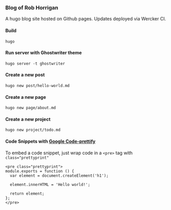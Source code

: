 
### Blog of Rob Horrigan
A hugo blog site hosted on Github pages. Updates deployed via Wercker CI.

#### Build
```
hugo
```

#### Run server with Ghostwriter theme
```
hugo server -t ghostwriter
```

#### Create a new post
```
hugo new post/hello-world.md
```

#### Create a new page
```
hugo new page/about.md
```

#### Create a new project
```
hugo new project/todo.md
```

#### Code Snippets with [Google Code-prettify](https://github.com/google/code-prettify)
To embed a code snippet, just wrap code in a `<pre>` tag with `class="prettyprint"`
```
<pre class="prettyprint">
module.exports = function () {
  var element = document.createElement('h1');

  element.innerHTML = 'Hello world!';

  return element;
};
</pre>
```
